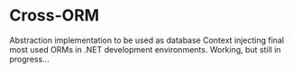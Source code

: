 # Cross-ORM
Abstraction implementation to be used as database Context injecting final most used ORMs in .NET development environments.
Working, but still in progress...
